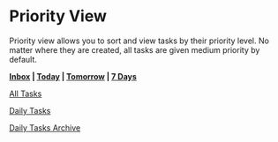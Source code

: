 # Priority View

Priority view allows you to sort and view tasks by their priority level. No matter where they are created, all tasks are given medium priority by default.

**[Inbox](https://www.notion.so/Inbox-c7022417993f4fa19a74f3bb45eac4b4)  |   [Today](https://www.notion.so/Today-493de31e49ab45da87533994dabd80e0)   |   [Tomorrow](https://www.notion.so/Tomorrow-37b4b3757d334458b156addbd54d9785)   |   [7 Days](https://www.notion.so/Next-7-Days-cafbdcc69152452ca3bd96eed21a216b)**

[All Tasks](Priority%20View%20459ba875af4d49e7be37c754018f8cd3/All%20Tasks%20655a7da67ae04019b866e9b7e2f2c195.csv)

[Daily Tasks](Priority%20View%20459ba875af4d49e7be37c754018f8cd3/Daily%20Tasks%201b88a821027b4ba2a8e4a163eb921a40.csv)

[Daily Tasks Archive](https://www.notion.so/Daily-Tasks-Archive-6735dd7ac00541d49be768611427e170)